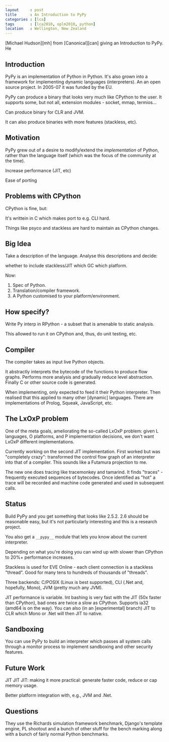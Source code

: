 ```yaml
---
layout     : post
title      : An Introduction to PyPy
categories : [lca]
tags       : [lca2010, oplm2010, python]
location   : Wellington, New Zealand
---
```


[Michael Hudson][mh] from [Canonical][can] giving an Introduction to PyPy. He 

Introduction
------------

PyPy is an implementation of Python in Python. It's also grown into a
framework for implementing dynamic languages (interpreters). An an open source
project. In 2005-07 it was funded by the EU.

PyPy can produce a binary that looks very much like CPython to the user. It supports some, but not all, extension modules - socket, mmap, termios...

Can produce binary for CLR and JVM.

It can also produce binaries with more features (stackless, etc).

Motivation
----------

PyPy grew out of a desire to modify/extend the *implementation* of Python,
rather than the language itself (which was the focus of the community at the
time).

Increase performance (JIT, etc)

Ease of porting

Problems with CPython
---------------------

CPython is fine, but:

It's writtein in C which makes port to e.g. CLI hard.

Things like psyco and stackless are hard to maintain as CPython changes.

Big Idea
--------

Take a description of the language. Analyse this descriptions and decide:

whether to include stackless/JIT
which GC
which platform.

Now:

1. Spec of Python.
2. Translation/compiler framework.
3. A Python customised to your platform/environment.

How specify?
------------

Write Py interp in RPython - a subset that is amenable to static analysis.

This allowed to run it on CPython and, thus, do unit testing, etc.

Compiler
--------

The compiler takes as input live Python objects.

It abstractly interprets the bytecode of the functions to produce flow graphs.
Performs more analysis and gradually reduce level abstraction. Finally C or
other source code is generated.

When implementing, only expected to feed it their Python interpreter. Then
realised that this applied to many other [dynamic] languages. There are
implementations of Prolog, Squeak, JavaScript, etc.

The LxOxP problem
-----------------

One of the meta goals, ameliorating the so-called LxOxP problem: given L
languages, O platforms, and P implementation decisions, we don't want LxOxP
different implementations. 

Currently working on the second JIT implementation. First worked but was
"completely crazy": transformed the control flow graph of an interpreter into
that of a compiler. This sounds like a Futamura projection to me.

The new one does tracing like tracemonkey and tamarind. It finds "traces" -
frequently executed sequences of bytecodes. Once identified as "hot" a trace
will be recorded and machine code generated and used in subsequent calls.

Status
------

Build PyPy and you get something that looks like 2.5.2. 2.6 should be
reasonable easy, but it's not particularly interesting and this is a research
project.

You also get a `__pypy__` module that lets you know about the current
interpreter.

Depending on what you're doing you can wind up with slower than CPython to
20%+ performance increases.

Stackless is used for EVE Online - each client connection is a stackless
"thread". Good for many tens to hundreds of thousands of "threads".

Three backends: C/POSIX (Linux is best supported), CLI (.Net and, hopefully,
Mono), JVM (pretty much any JVM).

JIT performance is variable. Int bashing is very fast with the JIT (50x faster
than CPython), bad ones are twice a slow as CPython. Supports ia32 (amd64 is
on the way). You can also (in an [experimental] branch) JIT to CLR which Mono
or .Net will then JIT to native.

Sandboxing
----------

You can use PyPy to build an interpreter which passes all system calls through
a monitor process to implement sandboxing and other security features.

Future Work
-----------

JIT JIT JIT: making it more practical: generate faster code, reduce or cap
memory usage.

Better platform integration with, e.g., JVM and .Net.

Questions
---------

They use the Richards simulation framework benchmark, Django's template
engine, PL shootout and a bunch of other stuff for the bench marking along
with a bunch of fairly normal Python benchmarks.